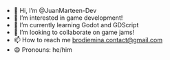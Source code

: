 - 👋 Hi, I’m @JuanMarteen-Dev
- 👀 I’m interested in game development!
- 🌱 I’m currently learning Godot and GDScript
- 💞️ I’m looking to collaborate on game jams!
- 📫 How to reach me brodiemina.contact@gmail.com
- 😄 Pronouns: he/him

<!---
JuanMarteen-Dev/JuanMarteen-Dev is a ✨ special ✨ repository because its `README.md` (this file) appears on your GitHub profile.
You can click the Preview link to take a look at your changes.
--->
